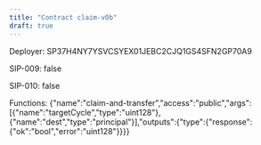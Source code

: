 ```yaml
---
title: "Contract claim-v0b"
draft: true
---
```

Deployer: SP37H4NY7YSVCSYEX01JEBC2CJQ1GS4SFN2GP70A9

SIP-009: false

SIP-010: false

Functions:
{"name":"claim-and-transfer","access":"public","args":[{"name":"targetCycle","type":"uint128"},{"name":"dest","type":"principal"}],"outputs":{"type":{"response":{"ok":"bool","error":"uint128"}}}}
